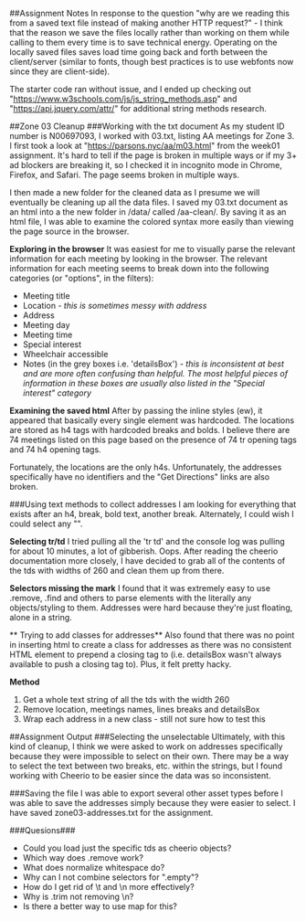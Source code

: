 ##Assignment Notes
In response to the question "why are we reading this from a saved text file instead of making another HTTP request?" - I think that the reason we save the files locally rather than working on them while calling to them every time is to save technical energy. Operating on the locally saved files saves load time going back and forth between the client/server (similar to fonts, though best practices is to use webfonts now since they are client-side).

The starter code ran without issue, and I ended up checking out "https://www.w3schools.com/js/js_string_methods.asp" and "https://api.jquery.com/attr/" for additional string methods research.

##Zone 03 Cleanup
###Working with the txt document
As my student ID number is N00697093, I worked with 03.txt, listing AA meetings for Zone 3. 
I first took a look at "https://parsons.nyc/aa/m03.html" from the week01 assignment. It's hard to tell if the page is broken in multiple ways or if my 3+ ad blockers are breaking it, so I checked it in incognito mode in Chrome, Firefox, and Safari. The page seems broken in multiple ways.

I then made a new folder for the cleaned data as I presume we will eventually be cleaning up all the data files. I saved my 03.txt document as an html into a the new folder in /data/ called /aa-clean/. By saving it as an html file, I was able to examine the colored syntax more easily than viewing the page source in the browser. 

**Exploring in the browser**
It was easiest for me to visually parse the relevant information for each meeting by looking in the browser. The relevant information for each meeting seems to break down into the following categories (or "options", in the filters):
- Meeting title
- Location *- this is sometimes messy with address*
- Address
- Meeting day
- Meeting time
- Special interest
- Wheelchair accessible
- Notes (in the grey boxes i.e. 'detailsBox') *- this is inconsistent at best and are more often confusing than helpful. The most helpful pieces of information in these boxes are usually also listed in the "Special interest" category*

**Examining the saved html**
After by passing the inline styles (ew), it appeared that basically every single element was hardcoded. The locations are stored as h4 tags with hardcoded breaks and bolds. I believe there are 74 meetings listed on this page based on the presence of 74 tr opening tags and 74 h4 opening tags.

Fortunately, the locations are the only h4s. Unfortunately, the addresses specifically have no identifiers and the "Get Directions" links are also broken.

###Using text methods to collect addresses
I am looking for everything that exists after an h4, break, bold text, another break. Alternately, I could wish I could select any "<td style="border-bottom:1px solid #e3e3e3; width:260px" valign="top">".

**Selecting tr/td**
I tried pulling all the 'tr td' and the console log was pulling for about 10 minutes, a lot of gibberish. Oops. After reading the cheerio documentation more closely, I have decided to grab all of the contents of the tds with widths of 260 and clean them up from there.

**Selectors missing the mark**
I found that it was extremely easy to use .remove, .find and others to parse elements with the literally any objects/styling to them. Addresses were hard because they're just floating, alone in a string.

** Trying to add classes for addresses**
Also found that there was no point in inserting html to create a class for addresses as there was no consistent HTML element to prepend a closing tag to (i.e. detailsBox wasn't always available to push a closing tag to). Plus, it felt pretty hacky.

**Method**
1. Get a whole text string of all the tds with the width 260
2. Remove location, meetings names, lines breaks and detailsBox
3. Wrap each address in a new class - still not sure how to test this

##Assignment Output
###Selecting the unselectable
Ultimately, with this kind of cleanup, I think we were asked to work on addresses specifically because they were impossible to select on their own. There may be a way to select the text between two breaks, etc. within the strings, but I found working with Cheerio to be easier since the data was so inconsistent.

###Saving the file
I was able to export several other asset types before I was able to save the addresses simply because they were easier to select. I have saved zone03-addresses.txt for the assignment.

###Quesions###
- Could you load just the specific tds as cheerio objects?
- Which way does .remove work?
- What does normalize whitespace do?
- Why can I not combine selectors for ".empty"?
- How do I get rid of \t and \n more effectively?
- Why is .trim not removing \n?
- Is there a better way to use map for this?
